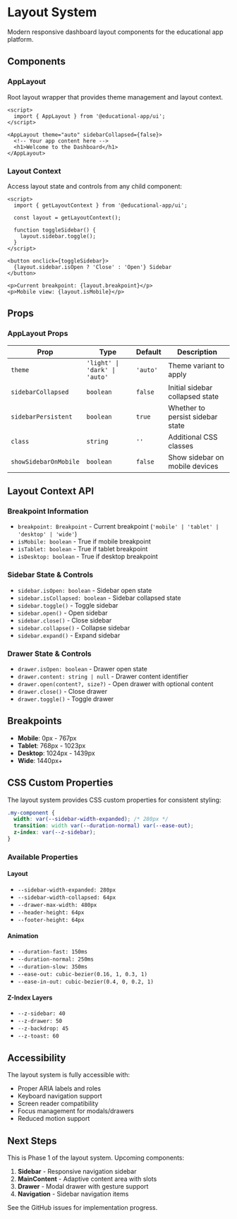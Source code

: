 # Layout System

Modern responsive dashboard layout components for the educational app platform.

## Components

### AppLayout

Root layout wrapper that provides theme management and layout context.

```svelte
<script>
  import { AppLayout } from '@educational-app/ui';
</script>

<AppLayout theme="auto" sidebarCollapsed={false}>
  <!-- Your app content here -->
  <h1>Welcome to the Dashboard</h1>
</AppLayout>
```

### Layout Context

Access layout state and controls from any child component:

```svelte
<script>
  import { getLayoutContext } from '@educational-app/ui';
  
  const layout = getLayoutContext();
  
  function toggleSidebar() {
    layout.sidebar.toggle();
  }
</script>

<button onclick={toggleSidebar}>
  {layout.sidebar.isOpen ? 'Close' : 'Open'} Sidebar
</button>

<p>Current breakpoint: {layout.breakpoint}</p>
<p>Mobile view: {layout.isMobile}</p>
```

## Props

### AppLayout Props

| Prop | Type | Default | Description |
|------|------|---------|-------------|
| `theme` | `'light' \| 'dark' \| 'auto'` | `'auto'` | Theme variant to apply |
| `sidebarCollapsed` | `boolean` | `false` | Initial sidebar collapsed state |
| `sidebarPersistent` | `boolean` | `true` | Whether to persist sidebar state |
| `class` | `string` | `''` | Additional CSS classes |
| `showSidebarOnMobile` | `boolean` | `false` | Show sidebar on mobile devices |

## Layout Context API

### Breakpoint Information
- `breakpoint: Breakpoint` - Current breakpoint (`'mobile' | 'tablet' | 'desktop' | 'wide'`)
- `isMobile: boolean` - True if mobile breakpoint
- `isTablet: boolean` - True if tablet breakpoint  
- `isDesktop: boolean` - True if desktop breakpoint

### Sidebar State & Controls
- `sidebar.isOpen: boolean` - Sidebar open state
- `sidebar.isCollapsed: boolean` - Sidebar collapsed state
- `sidebar.toggle()` - Toggle sidebar
- `sidebar.open()` - Open sidebar
- `sidebar.close()` - Close sidebar
- `sidebar.collapse()` - Collapse sidebar
- `sidebar.expand()` - Expand sidebar

### Drawer State & Controls
- `drawer.isOpen: boolean` - Drawer open state
- `drawer.content: string | null` - Drawer content identifier
- `drawer.open(content?, size?)` - Open drawer with optional content
- `drawer.close()` - Close drawer
- `drawer.toggle()` - Toggle drawer

## Breakpoints

- **Mobile**: 0px - 767px
- **Tablet**: 768px - 1023px
- **Desktop**: 1024px - 1439px
- **Wide**: 1440px+

## CSS Custom Properties

The layout system provides CSS custom properties for consistent styling:

```css
.my-component {
  width: var(--sidebar-width-expanded); /* 280px */
  transition: width var(--duration-normal) var(--ease-out);
  z-index: var(--z-sidebar);
}
```

### Available Properties

#### Layout
- `--sidebar-width-expanded: 280px`
- `--sidebar-width-collapsed: 64px`
- `--drawer-max-width: 480px`
- `--header-height: 64px`
- `--footer-height: 64px`

#### Animation
- `--duration-fast: 150ms`
- `--duration-normal: 250ms`
- `--duration-slow: 350ms`
- `--ease-out: cubic-bezier(0.16, 1, 0.3, 1)`
- `--ease-in-out: cubic-bezier(0.4, 0, 0.2, 1)`

#### Z-Index Layers
- `--z-sidebar: 40`
- `--z-drawer: 50`
- `--z-backdrop: 45`
- `--z-toast: 60`

## Accessibility

The layout system is fully accessible with:

- Proper ARIA labels and roles
- Keyboard navigation support
- Screen reader compatibility
- Focus management for modals/drawers
- Reduced motion support

## Next Steps

This is Phase 1 of the layout system. Upcoming components:

1. **Sidebar** - Responsive navigation sidebar
2. **MainContent** - Adaptive content area with slots
3. **Drawer** - Modal drawer with gesture support
4. **Navigation** - Sidebar navigation items

See the GitHub issues for implementation progress.